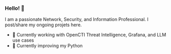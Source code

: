 ### Hello! 👋 
I am a passionate Network, Security, and Information Professional. I post/share my ongoing projets here.

- 🔭 Currently working with OpenCTI Threat Intelligence, Grafana, and LLM use cases
- 🌱 Currently improving my Python 
<!--
**JustinMiles/JustinMiles** is a ✨ _special_ ✨ repository because its `README.md` (this file) appears on your GitHub profile.

Here are some ideas to get you started: 


- 🔭 I’m currently working on ...
- 🌱 I’m currently learning ...
- 👯 I’m looking to collaborate on ...
- 🤔 I’m looking for help with ...
- 💬 Ask me about ...  
- 📫 How to reach me: ...
- 😄 Pronouns: ...
- ⚡ Fun fact: ...
-->
 
 
